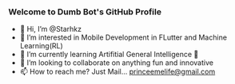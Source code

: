 ### Welcome to Dumb Bot's GitHub Profile
- 👋 Hi, I’m @Starhkz
- 👀 I’m interested in Mobile Development in FLutter and Machine Learning(RL)
- 🌱 I’m currently learning Artifitial General Intelligence 🧠 
- 💞️ I’m looking to collaborate on anything fun and innovative 
- 📫 How to reach me? Just Mail... princeemelife@gmail.com 

<!---
Starhkz/Starhkz is a ✨ special ✨ repository because its `README.md` (this file) appears on your GitHub profile.
You can click the Preview link to take a look at your changes.
--->
